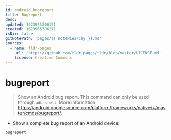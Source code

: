 ```yaml
---
id: android.bugreport
title: Bugreport
desc: ''
updated: 1623965306171
created: 1623965306171
isDir: false
gitNotePath: 'pages/{{ noteHiearchy }}.md'
sources:
  - name: tldr-pages
    url: 'https://github.com/tldr-pages/tldr/blob/master/LICENSE.md'
    license: Creative Commons
---
```

# bugreport

> Show an Android bug report.
> This command can only be used through `adb shell`.
> More information: <https://android.googlesource.com/platform/frameworks/native/+/master/cmds/bugreport/>.

- Show a complete bug report of an Android device:

`bugreport`

